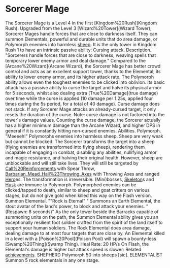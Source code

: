 # Sorcerer Mage

The Sorcerer Mage is a Level 4 in the first [Kingdom%20Rush](Kingdom Rush). Upgraded from the Level 3 [Wizard%20Tower](Wizard Tower), Sorcerer Mages handle forces that are close to darkness itself. They can summon Elementals, powerful and durable units that do area damage, or Polymorph enemies into harmless [sheep](sheep). It is the only tower in Kingdom Rush 1 to have an intrinsic passive ability: Cursing attack.
Description.
"Sorcerers handle forces that are close to darkness, weaving spells that temporary lower enemy armor and deal damage."
Compared to the [Arcane%20Wizard](Arcane Wizard), the Sorcerer Mage has better crowd control and acts as an excellent support tower, thanks to the Elemental, its ability to lower enemy armor, and its higher attack rate. The Polymorph ability allows even the toughest enemies to be clicked into oblivion.
Its basic attack has a passive ability to curse the target and halve its physical armor for 5 seconds, whilst also dealing extra [True%20Damage](true damage) over time while the curse is applied (10 damage per 1.25s, applied four times during the 5s period, for a total of 40 damage). Curse damage does not stack. If any Sorcerer Mage attacks an already-cursed target, it only resets the duration of the curse.
Note: curse damage is not factored into the tower's damage values. Counting the curse damage, the Sorcerer actually has a higher minimum damage than the Arcane Wizard, and higher DPS in general if it is constantly hitting non-cursed enemies.
Abilities.
Polymorph.
 "Meeeeh!"
Polymorphs enemies into harmless sheep. Sheep are very weak but cannot be blocked.
The Sorcerer transforms the target into a sheep (flying enemies are transformed into flying sheep), rendering them incapable of engaging in combat, disabling any abilities, nullifying armor and magic resistance, and halving their original health. However, sheep are unblockable and will still take lives. They will still be targeted by [Call%20Reinforcements](Reinforcements) with Spear Throw, [Barbarian_Mead_Hall%23Throwing_Axes](Barbarians) with Throwing Axes and ranged [Hero](Hero)es. The transformation is irreversible. (Mini)bosses, [Skeleton](Skeleton)s and [Husk](Husks) are immune to Polymorph. Polymorphed enemies can be clicked/tapped to death, similar to sheep and goat critters on various stages, but do not give gold when killed this way on the Flash version.
Summon Elemental.
 ""Rock is Eternal" "
Summons an Earth Elemental, the stout avatar of the land's power, to block and attack your enemies. "(Respawn: 8 seconds)"
As the only tower beside the Barracks capable of summoning units on the path, the Summon Elemental ability gives you an exceptionally resilient foot soldier crafted from the spirit of the land itself to support your human soldiers. The Rock Elemental does area damage, dealing damage to at most four targets that are close by. An Elemental killed in a level with a [Poison%20Pool](Poison Pool) will spawn a bounty-less [Swamp%20Thing](Swamp Thing).
Heal Rate: 20 HP/s
On Flash, the Elemental's damage is higher but attack speed is slower:
Related [achievements](achievements).
 SHEPHERD
Polymorph 50 into sheeps [sic].
 ELEMENTALIST
Summon 5 rock elementals in any one stage.
